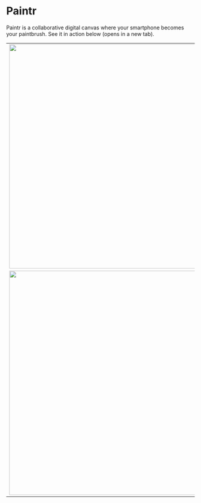 # Paintr

Paintr is a collaborative digital canvas where your smartphone becomes your paintbrush. See it in action below (opens in a new tab).
<table>
  <tr>
  <td><a href="https://www.youtube.com/watch?v=s62hUhh05_c"  target="_blank"><img src="https://github.com/user-attachments/assets/7095f55e-eb51-46e6-aabc-7f8b41919030" width="600" ></a></td>
  <td><img src="https://github.com/user-attachments/assets/766c19f7-489c-4ca5-9deb-6dd4da8e7ca0" width="600" /></td>
  </tr>
  <tr>
  <td>
    <img src="https://github.com/user-attachments/assets/6fad4f05-3089-4241-893b-26226538e5b0" width="600"/></td>
  </td>
  <td>
    <img src="https://github.com/user-attachments/assets/b16b83a2-8549-4abb-9409-cc749f92c6d0" width="600"/></td>
  </td>
</tr>
</table>
